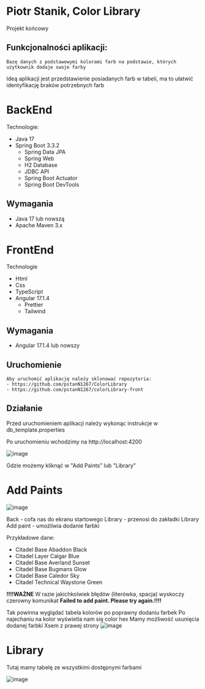 # Piotr Stanik, Color Library
 Projekt końcowy 
## Funkcjonalności aplikacji:
    Bazę danych z podstawowymi kolorami farb na podstawie, których użytkownik dodaje swoje farby


 Ideą aplikacji jest przedstawienie posiadanych farb w tabeli, ma to ułatwić identyfikację braków potrzebnych farb




# BackEnd
Technologie:
- Java 17
- Spring Boot 3.3.2
  - Spring Data JPA
  - Spring Web
  - H2 Database
  - JDBC API
  - Spring Boot Actuator
  - Spring Boot DevTools
 ## Wymagania
 - Java 17 lub nowszą
 - Apache Maven 3.x

# FrontEnd
 Technologie

- Html
- Css
- TypeScript
- Angular 17.1.4
  - Prettier
  - Tailwind
  
 ## Wymagania
 - Angular 17.1.4 lub nowszy

 ## Uruchomienie
    Aby uruchomić aplikację należy sklonować repozytoria: 
    - https://github.com/pstanN1267/ColorLibrary 
    - https://github.com/pstanN1267/colorLibrary-front
    
## Działanie
Przed uruchomieniem aplikacji należy wykonąc instrukcje w db_template.properties

Po uruchomieniu wchodzimy na http://localhost:4200

![image](https://github.com/user-attachments/assets/3ca7e0c8-099a-44a5-8156-b438657a2ac4)

Gdzie możemy kliknąć w "Add Paints" lub "Library"

# Add Paints

![image](https://github.com/user-attachments/assets/caa6da94-c891-4b9a-8f88-048a8e781c61)

Back - cofa nas do ekranu startowego
Library - przenosi do zakładki Library
Add paint - umożliwia dodanie farbki

Przykładowe dane:
- Citadel Base Abaddon Black
- Citadel Layer Calgar Blue
- Citadel Base Averland Sunset
- Citadel Base Bugmans Glow
- Citadel Base Caledor Sky
- Citadel Technical Waystone Green

**!!!!WAŻNE** W razie jakichkolwiek błędów (literówka, spacja)  wyskoczy czerowny komunikat **Failed to add paint. Please try again.!!!!**


Tak powinna wyglądać tabela kolorów po poprawny dodaniu farbek
Po najechaniu na kolor wyświetla nam się color hex 
Mamy możliwość usunięcia dodanej farbki Xsem z prawej strony
![image](https://github.com/user-attachments/assets/efc71615-4982-4ed7-9d07-dd64b86d77d2)


# Library

Tutaj mamy tabelę ze wszystkimi dostępnymi farbami

![image](https://github.com/user-attachments/assets/b23dbebc-e31a-4ebb-ae14-82bce25a98de)
